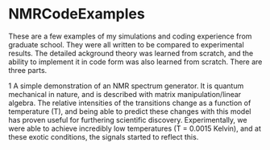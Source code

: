 # NMRCodeExamples
These are a few examples of my simulations and coding experience from graduate school.  They were all written to be compared to experimental results.  The detailed ackground theory was learned from scratch, and the ability to implement it in code form was also learned from scratch.  There are three parts.

1 
A simple demonstration of an NMR spectrum generator.  It is quantum mechanical in nature, and is described with matrix manipulation/linear algebra. The relative intensities of the transitions change as a function of temperature (T), and being able to predict these changes with this model has proven useful for furthering scientific discovery.
Experimentally, we were able to achieve incredibly low temperatures (T = 0.0015 Kelvin), and at these exotic conditions, the signals started to reflect this.  

